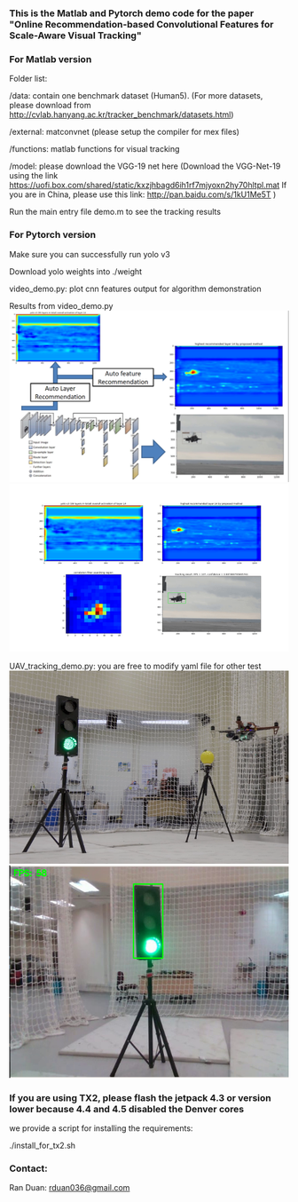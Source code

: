 ### This is the Matlab and Pytorch demo code for the paper "Online Recommendation-based Convolutional Features for Scale-Aware Visual Tracking"

### For Matlab version

Folder list:

/data: contain one benchmark dataset (Human5). (For more datasets, please download from http://cvlab.hanyang.ac.kr/tracker_benchmark/datasets.html)

/external: matconvnet (please setup the compiler for mex files)

/functions: matlab functions for visual tracking

/model: please download the VGG-19 net here
(Download the VGG-Net-19 using the link https://uofi.box.com/shared/static/kxzjhbagd6ih1rf7mjyoxn2hy70hltpl.mat
If you are in China, please use this link: http://pan.baidu.com/s/1kU1Me5T )

Run the main entry file demo.m to see the tracking results


### For Pytorch version

Make sure you can successfully run yolo v3

Download yolo weights into ./weight

video_demo.py: plot cnn features output for algorithm demonstration

Results from video_demo.py
![example](example.png)
![example](example.gif)

UAV_tracking_demo.py: you are free to modify yaml file for other test
![drone](drone.png)
![onboard view](onboard_view.png)

### If you are using TX2, please flash the jetpack 4.3 or version lower because 4.4 and 4.5 disabled the Denver cores

we provide a script for installing the requirements:

./install_for_tx2.sh

### Contact:
Ran Duan: 	rduan036@gmail.com
